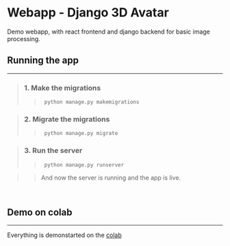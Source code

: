 # Webapp - Django 3D Avatar
Demo webapp, with react frontend and django backend for basic image processing.

## Running the app
<hr/>

> ### 1. Make the migrations
>> ``` python manage.py makemigrations``` 

> ### 2. Migrate the migrations
>> ``` python manage.py migrate``` 

> ### 3. Run the server
>>  ``` python manage.py runserver``` 

>> And now the server is running and the app is live.

<br>

## Demo on colab
<hr/>

Everything is demonstarted on the [colab](https://colab.research.google.com/drive/1jITWb3icYkmCPguySCfU0iMISFZ6kxlR?authuser=1#scrollTo=xawMeCKJPG1f)

